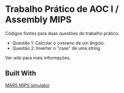 # Trabalho Prático de AOC I / Assembly MIPS

Códigos fontes para duas questões do trabalho prático:

* Questão 1: Calcular o cosseno de um ângulo.
* Questão 2: Inverter o "case" de uma string.

Ver wiki para mais informações.

## Built With

[MARS MIPS simulator](http://courses.missouristate.edu/kenvollmar/mars/)
